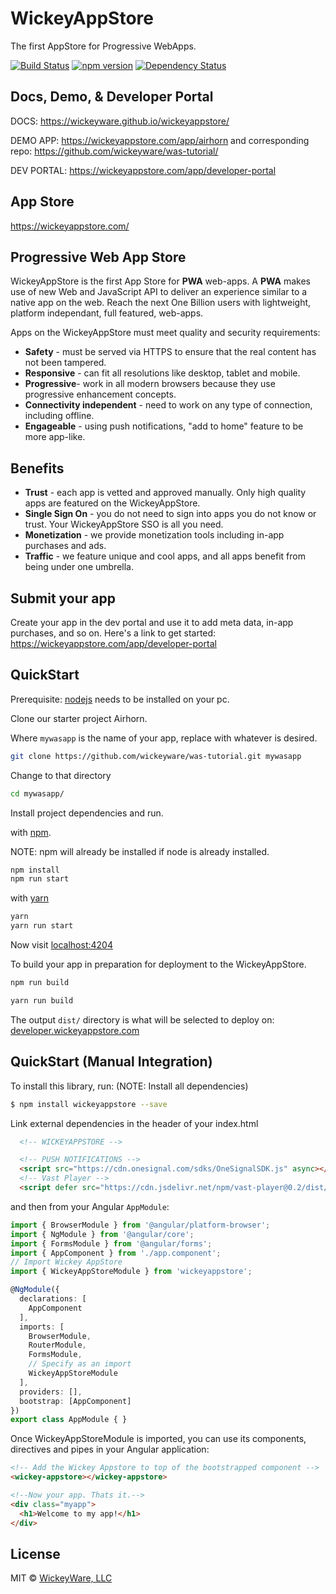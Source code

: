 # WickeyAppStore
The first AppStore for Progressive WebApps.

[![Build Status](https://travis-ci.org/wickeyware/wickeyappstore.svg?branch=master)](https://travis-ci.org/wickeyware/wickeyappstore)
[![npm version](https://badge.fury.io/js/wickeyappstore.svg)](https://badge.fury.io/js/wickeyappstore)
[![Dependency Status](https://david-dm.org/wickeyware/wickeyappstore.svg)](https://david-dm.org/wickeyware/wickeyappstore)

## Docs, Demo, & Developer Portal
DOCS: https://wickeyware.github.io/wickeyappstore/

DEMO APP: https://wickeyappstore.com/app/airhorn and corresponding repo: https://github.com/wickeyware/was-tutorial/

DEV PORTAL: https://wickeyappstore.com/app/developer-portal

## App Store
https://wickeyappstore.com/

## Progressive Web App Store 
WickeyAppStore is the first App Store for **PWA** web-apps. A **PWA** makes use of new Web and JavaScript API to deliver an experience similar to a native app on the web. Reach the next One Billion users with lightweight, platform independant, full featured, web-apps.

Apps on the WickeyAppStore must meet quality and security requirements:

* **Safety** - must be served via HTTPS to ensure that the real content has not been tampered.
* **Responsive** - can fit all resolutions like desktop, tablet and mobile.
* **Progressive**- work in all modern browsers because they use progressive enhancement concepts.
* **Connectivity independent** - need to work on any type of connection, including offline.
* **Engageable** - using push notifications, "add to home" feature to be more app-like.

## Benefits

* **Trust** - each app is vetted and approved manually.  Only high quality apps are featured on the WickeyAppStore.
* **Single Sign On** - you do not need to sign into apps you do not know or trust. Your WickeyAppStore SSO is all you need.
* **Monetization** - we provide monetization tools including in-app purchases and ads.
* **Traffic** - we feature unique and cool apps, and all apps benefit from being under one umbrella. 

## Submit your app
Create your app in the dev portal and use it to add meta data, in-app purchases, and so on.
Here's a link to get started: https://wickeyappstore.com/app/developer-portal


## QuickStart

Prerequisite: [nodejs](https://nodejs.org) needs to be installed on your pc.

Clone our starter project Airhorn.

Where `mywasapp` is the name of your app, replace with whatever is desired.
```bash
git clone https://github.com/wickeyware/was-tutorial.git mywasapp
```

Change to that directory
```bash
cd mywasapp/
```

Install project dependencies and run.

with [npm](https://nodejs.org).

NOTE: npm will already be installed if node is already installed.

```bash
npm install
npm run start
```

with [yarn](https://yarnpkg.com)

```bash
yarn
yarn run start
```

Now visit [localhost:4204](http://localhost:4204)

To build your app in preparation for deployment to the WickeyAppStore.

```bash
npm run build
```

```bash
yarn run build
```

The output `dist/` directory is what will be selected to deploy on: [developer.wickeyappstore.com](https://developer.wickeyappstore.com/)

## QuickStart (Manual Integration)

To install this library, run: (NOTE: Install all dependencies)

```bash
$ npm install wickeyappstore --save
```

Link external dependencies in the header of your index.html
```html
  <!-- WICKEYAPPSTORE -->

  <!-- PUSH NOTIFICATIONS -->
  <script src="https://cdn.onesignal.com/sdks/OneSignalSDK.js" async></script>
  <!-- Vast Player -->
  <script defer src="https://cdn.jsdelivr.net/npm/vast-player@0.2/dist/vast-player.min.js"></script>
```

and then from your Angular `AppModule`:

```typescript
import { BrowserModule } from '@angular/platform-browser';
import { NgModule } from '@angular/core';
import { FormsModule } from '@angular/forms';
import { AppComponent } from './app.component';
// Import Wickey AppStore
import { WickeyAppStoreModule } from 'wickeyappstore';

@NgModule({
  declarations: [
    AppComponent
  ],
  imports: [
    BrowserModule,
    RouterModule,
    FormsModule,
    // Specify as an import
    WickeyAppStoreModule
  ],
  providers: [],
  bootstrap: [AppComponent]
})
export class AppModule { }
```

Once WickeyAppStoreModule is imported, you can use its components, directives and pipes in your Angular application:

```html
<!-- Add the Wickey Appstore to top of the bootstrapped component -->
<wickey-appstore></wickey-appstore>

<!--Now your app. Thats it.-->
<div class="myapp">
  <h1>Welcome to my app!</h1>
</div>
```

## License

MIT © [WickeyWare, LLC](mailto:tim@wickeyappstore.com)
